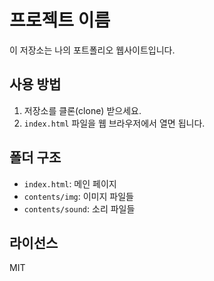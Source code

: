 # 프로젝트 이름

이 저장소는 나의 포트폴리오 웹사이트입니다.

## 사용 방법

1. 저장소를 클론(clone) 받으세요.
2. `index.html` 파일을 웹 브라우저에서 열면 됩니다.

## 폴더 구조

- `index.html`: 메인 페이지
- `contents/img`: 이미지 파일들
- `contents/sound`: 소리 파일들

## 라이선스

MIT
